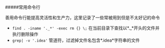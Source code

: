 #####常用命令行

善用命令行能提高灵活性和生产力，这里记录了一些常被用到但是不太好记的命令

+ `find . -iname '._*' -exec rm {} \;`   在当前目录下查找以*._*开头的文件并执行删除操作
+ `grep| -v '.idea'`  管道符，过滤掉文件名包含*.idea*字符串的文件
